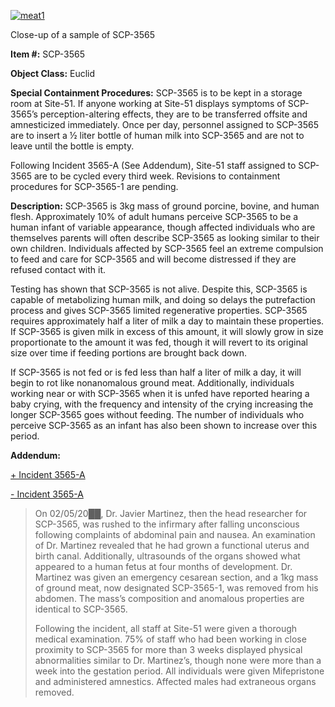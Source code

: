 [![meat1](http://scp-wiki.wdfiles.com/local--resized-images/scp-3565/meat1/medium.jpg)](http://scp-wiki.wdfiles.com/local--files/scp-3565/meat1)

Close-up of a sample of SCP-3565

**Item #:** SCP-3565

**Object Class:** Euclid

**Special Containment Procedures:** SCP-3565 is to be kept in a storage room at Site-51. If anyone working at Site-51 displays symptoms of SCP-3565’s perception-altering effects, they are to be transferred offsite and amnesticized immediately. Once per day, personnel assigned to SCP-3565 are to insert a ½ liter bottle of human milk into SCP-3565 and are not to leave until the bottle is empty.

Following Incident 3565-A (See Addendum), Site-51 staff assigned to SCP-3565 are to be cycled every third week. Revisions to containment procedures for SCP-3565-1 are pending.

**Description:** SCP-3565 is 3kg mass of ground porcine, bovine, and human flesh. Approximately 10% of adult humans perceive SCP-3565 to be a human infant of variable appearance, though affected individuals who are themselves parents will often describe SCP-3565 as looking similar to their own children. Individuals affected by SCP-3565 feel an extreme compulsion to feed and care for SCP-3565 and will become distressed if they are refused contact with it.

Testing has shown that SCP-3565 is not alive. Despite this, SCP-3565 is capable of metabolizing human milk, and doing so delays the putrefaction process and gives SCP-3565 limited regenerative properties. SCP-3565 requires approximately half a liter of milk a day to maintain these properties. If SCP-3565 is given milk in excess of this amount, it will slowly grow in size proportionate to the amount it was fed, though it will revert to its original size over time if feeding portions are brought back down.

If SCP-3565 is not fed or is fed less than half a liter of milk a day, it will begin to rot like nonanomalous ground meat. Additionally, individuals working near or with SCP-3565 when it is unfed have reported hearing a baby crying, with the frequency and intensity of the crying increasing the longer SCP-3565 goes without feeding. The number of individuals who perceive SCP-3565 as an infant has also been shown to increase over this period.

**Addendum:**

[+ Incident 3565-A](javascript:;)

[\- Incident 3565-A](javascript:;)

> On 02/05/20██, Dr. Javier Martinez, then the head researcher for SCP-3565, was rushed to the infirmary after falling unconscious following complaints of abdominal pain and nausea. An examination of Dr. Martinez revealed that he had grown a functional uterus and birth canal. Additionally, ultrasounds of the organs showed what appeared to a human fetus at four months of development. Dr. Martinez was given an emergency cesarean section, and a 1kg mass of ground meat, now designated SCP-3565-1, was removed from his abdomen. The mass’s composition and anomalous properties are identical to SCP-3565.
> 
> Following the incident, all staff at Site-51 were given a thorough medical examination. 75% of staff who had been working in close proximity to SCP-3565 for more than 3 weeks displayed physical abnormalities similar to Dr. Martinez’s, though none were more than a week into the gestation period. All individuals were given Mifepristone and administered amnestics. Affected males had extraneous organs removed.